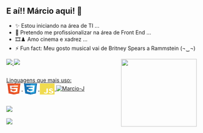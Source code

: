 ## E aí!! Márcio aqui! 👋


- ✨ Estou iniciando na área de TI ...
- 👀 Pretendo me profissionalizar na área de Front End ...
- 🎞♟ Amo cinema e xadrez ... 
- ⚡ Fun fact: Meu gosto musical vai de Britney Spears a Rammstein (¬‿¬)
<img align="right" width="200" height="180" src="https://c.tenor.com/uoeOddR9Sb0AAAAC/kung-fu-oh-yeah.gif">

<div align="left">
  <a href="https://github.com/MarcioGsp1">
  <img height="180em" src="https://github-readme-stats.vercel.app/api?username=benccalcyxzfi&show_icons=true&theme=cobalt&include_all_commits=true&count_private=true&cache_seconds=1800"/>
  <img height="130em" src="https://github-readme-stats.vercel.app/api/top-langs/?username=MarcioGsp1&layout=compact&langs_count=7&theme=cobalt&cache_seconds=1800"/>
 

  
 ##
  Linguagens que mais uso:
  <br><img align="center" alt="Marcio-HTML" height="30" width="40" src="https://raw.githubusercontent.com/devicons/devicon/master/icons/html5/html5-original.svg">
  <img align="center" alt="Marcio-CSS" height="30" width="40" src="https://raw.githubusercontent.com/devicons/devicon/master/icons/css3/css3-original.svg">
  <img align="center" alt="Marcio-Js" height="30" width="40" src="https://raw.githubusercontent.com/devicons/devicon/master/icons/javascript/javascript-plain.svg">
  <img aling= "center" alt="Marcio-J" height="25" width="40" src="https://cdn.jsdelivr.net/gh/devicons/devicon/icons/java/java-original.svg">
  
##
  <div>
 
  <a href="https://www.instagram.com/_marcio_gs/" target="_blank"><img src="https://img.shields.io/badge/-Instagram-%23E4405F?style=for-the-badge&logo=instagram&logoColor=white" target="_blank"></a>

  <a href="https://www.linkedin.com/in/márcio-silva-4730751ba/" target="_blank"><img src="https://img.shields.io/badge/-LinkedIn-%230077B5?style=for-the-badge&logo=linkedin&logoColor=white" target="_blank"></a> 
 </div>
  
 
 ##
